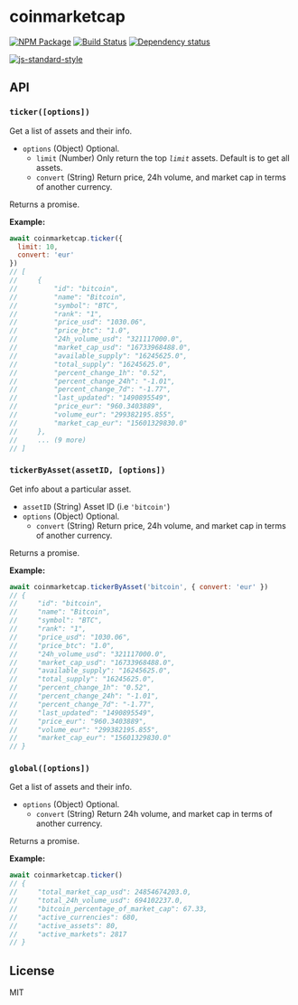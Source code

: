 # coinmarketcap

[![NPM Package](https://img.shields.io/npm/v/coinmarketcap.svg?style=flat-square)](https://www.npmjs.org/package/coinmarketcap)
[![Build Status](https://img.shields.io/travis/ExodusMovement/coinmarketcap.svg?branch=master&style=flat-square)](https://travis-ci.org/ExodusMovement/coinmarketcap)
[![Dependency status](https://img.shields.io/david/ExodusMovement/coinmarketcap.svg?style=flat-square)](https://david-dm.org/ExodusMovement/coinmarketcap#info=dependencies)

[![js-standard-style](https://cdn.rawgit.com/feross/standard/master/badge.svg)](https://github.com/feross/standard)

## API

### `ticker([options])`

Get a list of assets and their info.

- `options` (Object) Optional.
  - `limit` (Number) Only return the top _`limit`_ assets. Default is to get all assets.
  - `convert` (String) Return price, 24h volume, and market cap in terms of another currency.

Returns a promise.

**Example:**
```js
await coinmarketcap.ticker({
  limit: 10,
  convert: 'eur'
})
// [
//     {
//         "id": "bitcoin",
//         "name": "Bitcoin",
//         "symbol": "BTC",
//         "rank": "1",
//         "price_usd": "1030.06",
//         "price_btc": "1.0",
//         "24h_volume_usd": "321117000.0",
//         "market_cap_usd": "16733968488.0",
//         "available_supply": "16245625.0",
//         "total_supply": "16245625.0",
//         "percent_change_1h": "0.52",
//         "percent_change_24h": "-1.01",
//         "percent_change_7d": "-1.77",
//         "last_updated": "1490895549",
//         "price_eur": "960.3403889",
//         "volume_eur": "299382195.855",
//         "market_cap_eur": "15601329830.0"
//     },
//     ... (9 more)
// ]
```

### `tickerByAsset(assetID, [options])`

Get info about a particular asset.

- `assetID` (String) Asset ID (i.e `'bitcoin'`)
- `options` (Object) Optional.
  - `convert` (String) Return price, 24h volume, and market cap in terms of another currency.

Returns a promise.

**Example:**
```js
await coinmarketcap.tickerByAsset('bitcoin', { convert: 'eur' })
// {
//     "id": "bitcoin",
//     "name": "Bitcoin",
//     "symbol": "BTC",
//     "rank": "1",
//     "price_usd": "1030.06",
//     "price_btc": "1.0",
//     "24h_volume_usd": "321117000.0",
//     "market_cap_usd": "16733968488.0",
//     "available_supply": "16245625.0",
//     "total_supply": "16245625.0",
//     "percent_change_1h": "0.52",
//     "percent_change_24h": "-1.01",
//     "percent_change_7d": "-1.77",
//     "last_updated": "1490895549",
//     "price_eur": "960.3403889",
//     "volume_eur": "299382195.855",
//     "market_cap_eur": "15601329830.0"
// }
```

### `global([options])`

Get a list of assets and their info.

- `options` (Object) Optional.
  - `convert` (String) Return 24h volume, and market cap in terms of another currency.

Returns a promise.

**Example:**
```js
await coinmarketcap.ticker()
// {
//     "total_market_cap_usd": 24854674203.0,
//     "total_24h_volume_usd": 694102237.0,
//     "bitcoin_percentage_of_market_cap": 67.33,
//     "active_currencies": 680,
//     "active_assets": 80,
//     "active_markets": 2817
// }
```

## License

MIT
